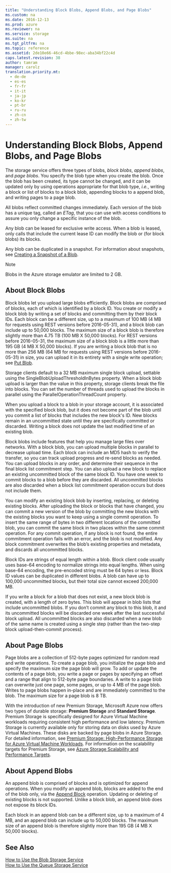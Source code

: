 ```yaml
---
title: "Understanding Block Blobs, Append Blobs, and Page Blobs"
ms.custom: na
ms.date: 2016-12-13
ms.prod: azure
ms.reviewer: na
ms.service: storage
ms.suite: na
ms.tgt_pltfrm: na
ms.topic: reference
ms.assetid: 2de10e66-46cd-4bbe-98ec-aba34bf22c4d
caps.latest.revision: 38
author: tamram
manager: carolz
translation.priority.mt: 
  - de-de
  - es-es
  - fr-fr
  - it-it
  - ja-jp
  - ko-kr
  - pt-br
  - ru-ru
  - zh-cn
  - zh-tw
---
```

# Understanding Block Blobs, Append Blobs, and Page Blobs
The storage service offers three types of blobs, *block blobs*, *append blobs*, and *page blobs*. You specify the blob type when you create the blob. Once the blob has been created, its type cannot be changed, and it can be updated only by using operations appropriate for that blob type, *i.e.*, writing a block or list of blocks to a block blob, appending blocks to a append blob, and writing pages to a page blob.  
  
 All blobs reflect committed changes immediately. Each version of the blob has a unique tag, called an *ETag*, that you can use with access conditions to assure you only change a specific instance of the blob.  
  
 Any blob can be leased for exclusive write access. When a blob is leased, only calls that include the current lease ID can modify the blob or (for block blobs) its blocks.  
  
 Any blob can be duplicated in a snapshot. For information about snapshots, see [Creating a Snapshot of a Blob](Creating-a-Snapshot-of-a-Blob.md).  
  
> [!NOTE]
>  Blobs in the Azure storage emulator are limited to 2 GB.  
  
## About Block Blobs  
 Block blobs let you upload large blobs efficiently. Block blobs are comprised of blocks, each of which is identified by a block ID. You create or modify a block blob by writing a set of blocks and committing them by their block IDs. Each block can be a different size, up to a maximum of 100 MB (4 MB for requests using REST versions before 2016-05-31), and a block blob can include up to 50,000 blocks. The maximum size of a block blob is therefore slightly more than 4.75 TB (100 MB X 50,000 blocks). For REST versions before 2016-05-31, the maximum size of a block blob is a little more than 195 GB (4 MB X 50,000 blocks). If you are writing a block blob that is no more than 256 MB (64 MB for requests using REST versions before 2016-05-31) in size, you can upload it in its entirety with a single write operation; see [Put Blob](Put-Blob.md).  
  
 Storage clients default to a 32 MB maximum single block upload, settable using the SingleBlobUploadThresholdInBytes property. When a block blob upload is larger than the value in this property, storage clients break the file into blocks. You can set the number of threads used to upload the blocks in parallel using the ParallelOperationThreadCount property.  
  
 When you upload a block to a blob in your storage account, it is associated with the specified block blob, but it does not become part of the blob until you commit a list of blocks that includes the new block's ID. New blocks remain in an uncommitted state until they are specifically committed or discarded. Writing a block does not update the last modified time of an existing blob.  
  
 Block blobs include features that help you manage large files over networks. With a block blob, you can upload multiple blocks in parallel to decrease upload time. Each block can include an MD5 hash to verify the transfer, so you can track upload progress and re-send blocks as needed. You can upload blocks in any order, and determine their sequence in the final block list commitment step. You can also upload a new block to replace an existing uncommitted block of the same block ID. You have one week to commit blocks to a blob before they are discarded. All uncommitted blocks are also discarded when a block list commitment operation occurs but does not include them.  
  
 You can modify an existing block blob by inserting, replacing, or deleting existing blocks. After uploading the block or blocks that have changed, you can commit a new version of the blob by committing the new blocks with the existing blocks you want to keep using a single commit operation. To insert the same range of bytes in two different locations of the committed blob, you can commit the same block in two places within the same commit operation. For any commit operation, if any block is not found, the entire commitment operation fails with an error, and the blob is not modified. Any block commitment overwrites the blob’s existing properties and metadata, and discards all uncommitted blocks.  
  
 Block IDs are strings of equal length within a blob. Block client code usually uses base-64 encoding to normalize strings into equal lengths. When using base-64 encoding, the pre-encoded string must be 64 bytes or less. Block ID values can be duplicated in different blobs. A blob can have up to 100,000 uncommitted blocks, but their total size cannot exceed 200,000 MB.  
  
 If you write a block for a blob that does not exist, a new block blob is created, with a length of zero bytes. This blob will appear in blob lists that include uncommitted blobs. If you don’t commit any block to this blob, it and its uncommitted blocks will be discarded one week after the last successful block upload. All uncommitted blocks are also discarded when a new blob of the same name is created using a single step (rather than the two-step block upload-then-commit process).  
  
## About Page Blobs  
 Page blobs are a collection of 512-byte pages optimized for random read and write operations. To create a page blob, you initialize the page blob and specify the maximum size the page blob will grow. To add or update the contents of a page blob, you write a page or pages by specifying an offset and a range that align to 512-byte page boundaries. A write to a page blob can overwrite just one page, some pages, or up to 4 MB of the page blob. Writes to page blobs happen in-place and are immediately committed to the blob. The maximum size for a page blob is 8 TB.  
  
 With the introduction of new Premium Storage, Microsoft Azure now offers two types of durable storage: **Premium Storage** and **Standard Storage**. Premium Storage is specifically designed for Azure Virtual Machine workloads requiring consistent high performance and low latency. Premium Storage is currently available only for storing data on disks used by Azure Virtual Machines. These disks are backed by page blobs in Azure Storage. For detailed information, see [Premium Storage: High-Performance Storage for Azure Virtual Machine Workloads](http://go.microsoft.com/fwlink/?LinkId=521898). For information on the scalability targets for Premium Storage, see [Azure Storage Scalability and Performance Targets](/azure/storage/storage-scalability-targets).  
  
## About Append Blobs  
 An append blob is comprised of blocks and is optimized for append operations. When you modify an append blob, blocks are added to the end of the blob only, via the [Append Block](Append-Block.md) operation. Updating or deleting of existing blocks is not supported. Unlike a block blob, an append blob does not expose its block IDs.  
  
 Each block in an append blob can be a different size, up to a maximum of 4 MB, and an append blob can include up to 50,000 blocks. The maximum size of an append blob is therefore slightly more than 195 GB (4 MB X 50,000 blocks).  
  
## See Also  
 [How to Use the Blob Storage Service](http://www.windowsazure.com/develop/net/how-to-guides/blob-storage/)   
 [How to Use the Queue Storage Service](http://www.windowsazure.com/develop/net/how-to-guides/queue-service/)